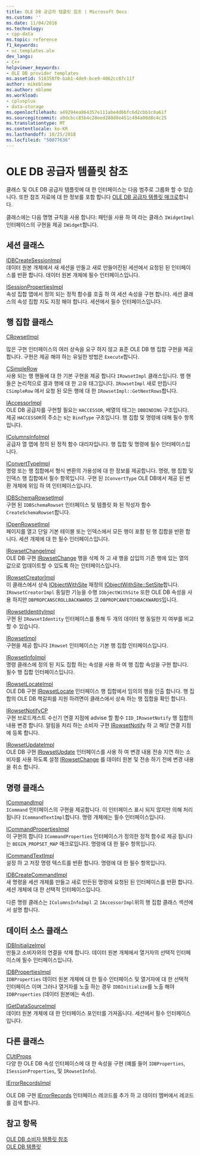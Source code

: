 ```yaml
---
title: OLE DB 공급자 템플릿 참조 | Microsoft Docs
ms.custom: ''
ms.date: 11/04/2016
ms.technology:
- cpp-data
ms.topic: reference
f1_keywords:
- vc.templates.ole
dev_langs:
- C++
helpviewer_keywords:
- OLE DB provider templates
ms.assetid: 518358f0-bab1-4de9-bce9-4062cc87c11f
author: mikeblome
ms.author: mblome
ms.workload:
- cplusplus
- data-storage
ms.openlocfilehash: a49294ea864357e111abe4d6bfc6d2cbb1c8a61f
ms.sourcegitcommit: a9dcbcc85b4c28eed280d8e451c494a00d8c4c25
ms.translationtype: MT
ms.contentlocale: ko-KR
ms.lasthandoff: 10/25/2018
ms.locfileid: "50077636"
---
```

# <a name="ole-db-provider-templates-reference"></a>OLE DB 공급자 템플릿 참조

클래스 및 OLE DB 공급자 템플릿에 대 한 인터페이스는 다음 범주로 그룹화 할 수 있습니다. 또한 참조 자료에 대 한 정보를 포함 합니다 [OLE DB 공급자 템플릿 매크로](../../data/oledb/macros-for-ole-db-provider-templates.md)합니다.

클래스에는 다음 명명 규칙을 사용 합니다: 패턴을 사용 하 여 라는 클래스 `IWidgetImpl` 인터페이스의 구현을 제공 `IWidget`합니다.

## <a name="session-classes"></a>세션 클래스

[IDBCreateSessionImpl](../../data/oledb/idbcreatesessionimpl-class.md)<br/>
데이터 원본 개체에서 새 세션을 만들고 새로 만들어진된 세션에서 요청된 된 인터페이스를 반환 합니다. 데이터 원본 개체에 필수 인터페이스입니다.

[ISessionPropertiesImpl](../../data/oledb/isessionpropertiesimpl-class.md)<br/>
속성 집합 맵에서 정의 되는 정적 함수를 호출 하 여 세션 속성을 구현 합니다. 세션 클래스의 속성 집합 지도 지정 해야 합니다. 세션에서 필수 인터페이스입니다.

## <a name="rowset-classes"></a>행 집합 클래스

[CRowsetImpl](../../data/oledb/crowsetimpl-class.md)

많은 구현 인터페이스의 여러 상속을 요구 하지 않고 표준 OLE DB 행 집합 구현을 제공 합니다. 구현은 제공 해야 하는 유일한 방법은 `Execute`합니다.

[CSimpleRow](../../data/oledb/csimplerow-class.md)<br/>
사용 되는 행 핸들에 대 한 기본 구현을 제공 합니다 `IRowsetImpl` 클래스입니다. 행 핸들은 논리적으로 결과 행에 대 한 고유 태그입니다. `IRowsetImpl` 새로 만듭니다 `CSimpleRow` 에서 요청 된 모든 행에 대 한 `IRowsetImpl::GetNextRows`합니다.

[IAccessorImpl](../../data/oledb/iaccessorimpl-class.md)<br/>
OLE DB 공급자를 구현할 필요는 `HACCESSOR`, 배열의 태그는 `DBBINDING` 구조입니다. 제공 `HACCESSOR`의 주소는 s는 `BindType` 구조입니다. 행 집합 및 명령에 대해 필수 항목입니다.

[IColumnsInfoImpl](../../data/oledb/icolumnsinfoimpl-class.md)<br/>
공급자 열 맵에 정의 된 정적 함수 대리자입니다. 행 집합 및 명령에 필수 인터페이스입니다.

[IConvertTypeImpl](../../data/oledb/iconverttypeimpl-class.md)<br/>
명령 또는 행 집합에서 형식 변환의 가용성에 대 한 정보를 제공합니다. 명령, 행 집합 및 인덱스 행 집합에서 필수 항목입니다. 구현 된 `IConvertType` OLE DB에서 제공 된 변환 개체에 위임 하 여 인터페이스입니다.

[IDBSchemaRowsetImpl](../../data/oledb/idbschemarowsetimpl-class.md)<br/>
구현 된 `IDBSchemaRowset` 인터페이스 및 템플릿 화 된 작성자 함수 `CreateSchemaRowset`합니다.

[IOpenRowsetImpl](../../data/oledb/iopenrowsetimpl-class.md)<br/>
페이지를 열고 단일 기본 테이블 또는 인덱스에서 모든 행이 포함 된 행 집합을 반환 합니다. 세션 개체에 대 한 필수 인터페이스입니다.

[IRowsetChangeImpl](../../data/oledb/irowsetchangeimpl-class.md)<br/>
OLE DB 구현 [IRowsetChange](/previous-versions/windows/desktop/ms715790) 행을 삭제 하 고 새 행을 삽입의 기존 행에 있는 열의 값으로 업데이트할 수 있도록 하는 인터페이스입니다.

[IRowsetCreatorImpl](../../data/oledb/irowsetcreatorimpl-class.md)<br/>
이 클래스에서 상속 [IObjectWithSite](/windows/desktop/api/ocidl/nn-ocidl-iobjectwithsite) 재정의 [IObjectWithSite::SetSite](/windows/desktop/api/ocidl/nf-ocidl-iobjectwithsite-setsite)합니다. `IRowsetCreatorImpl` 동일한 기능을 수행 `IObjectWithSite` 또한 OLE DB 속성을 사용 하지만 `DBPROPCANSCROLLBACKWARDS` 고 `DBPROPCANFETCHBACKWARDS`입니다.

[IRowsetIdentityImpl](../../data/oledb/irowsetidentityimpl-class.md)<br/>
구현 된 `IRowsetIdentity` 인터페이스를 통해 두 개의 데이터 행 동일한 지 여부를 비교할 수 있습니다.

[IRowsetImpl](../../data/oledb/irowsetimpl-class.md)<br/>
구현을 제공 합니다 `IRowset` 인터페이스는 기본 행 집합 인터페이스입니다.

[IRowsetInfoImpl](../../data/oledb/irowsetinfoimpl-class.md)<br/>
명령 클래스에 정의 된 지도 집합 하는 속성을 사용 하 여 행 집합 속성을 구현 합니다. 필수 행 집합 인터페이스입니다.

[IRowsetLocateImpl](../../data/oledb/irowsetlocateimpl-class.md)<br/>
OLE DB 구현 [IRowsetLocate](/previous-versions/windows/desktop/ms721190) 인터페이스 행 집합에서 임의의 행을 인출 합니다. 행 집합의 OLE DB 책갈피를 지원 하려면이 클래스에서 상속 하는 행 집합을 확인 합니다.

[IRowsetNotifyCP](../../data/oledb/irowsetnotifycp-class.md)<br/>
구현 브로드캐스트 수신기 연결 지점에 advise 할 함수 `IID_IRowsetNotify` 행 집합의 내용 변경 합니다. 알림을 처리 하는 소비자 구현 [IRowsetNotify](/previous-versions/windows/desktop/ms712959) 하 고 해당 연결 지점에 등록 합니다.

[IRowsetUpdateImpl](../../data/oledb/irowsetupdateimpl-class.md)<br/>
OLE DB 구현 [IRowsetUpdate](/previous-versions/windows/desktop/ms714401) 인터페이스를 사용 하 여 변경 내용 전송 지연 하는 소비자를 사용 하도록 설정 [IRowsetChange](/previous-versions/windows/desktop/ms715790) 를 데이터 원본 및 전송 하기 전에 변경 내용을 취소 합니다.

## <a name="command-classes"></a>명령 클래스

[ICommandImpl](../../data/oledb/icommandimpl-class.md)<br/>
`ICommand` 인터페이스의 구현을 제공합니다. 이 인터페이스 표시 되지 않지만 의해 처리 됩니다 `ICommandTextImpl`합니다. 명령 개체에는 필수 인터페이스입니다.

[ICommandPropertiesImpl](../../data/oledb/icommandpropertiesimpl-class.md)<br/>
이 구현의 합니다 `ICommandProperties` 인터페이스가 정의한 정적 함수로 제공 됩니다는 `BEGIN_PROPSET_MAP` 매크로입니다. 명령에 대 한 필수 항목입니다.

[ICommandTextImpl](../../data/oledb/icommandtextimpl-class.md)<br/>
설정 하 고 저장 명령 텍스트를 반환 합니다. 명령에 대 한 필수 항목입니다.

[IDBCreateCommandImpl](../../data/oledb/idbcreatecommandimpl-class.md)<br/>
새 명령을 세션 개체를 만들고 새로 만든된 명령에 요청된 된 인터페이스를 반환 합니다. 세션 개체에 대 한 선택적 인터페이스입니다.

다른 명령 클래스는 `IColumnsInfoImpl` 고 `IAccessorImpl`위의 행 집합 클래스 섹션에서 설명 합니다.

## <a name="data-source-classes"></a>데이터 소스 클래스

[IDBInitializeImpl](../../data/oledb/idbinitializeimpl-class.md)<br/>
만들고 소비자와의 연결을 삭제 합니다. 데이터 원본 개체에서 열거자의 선택적 인터페이스에 필수 인터페이스입니다.

[IDBPropertiesImpl](../../data/oledb/idbpropertiesimpl-class.md)<br/>
`IDBProperties` 데이터 원본 개체에 대 한 필수 인터페이스 및 열거자에 대 한 선택적 인터페이스 이며 그러나 열거자를 노출 하는 경우 `IDBInitialize`를 노출 해야 `IDBProperties` (데이터 원본에는 속성).

[IGetDataSourceImpl](../../data/oledb/igetdatasourceimpl-class.md)<br/>
데이터 원본 개체에 대 한 인터페이스 포인터를 가져옵니다. 세션에서 필수 인터페이스입니다.

## <a name="other-classes"></a>다른 클래스

[CUtlProps](../../data/oledb/cutlprops-class.md)<br/>
다양 한 OLE DB 속성 인터페이스에 대 한 속성을 구현 (예를 들어 `IDBProperties`, `ISessionProperties`, 및 `IRowsetInfo`).

[IErrorRecordsImpl](../../data/oledb/ierrorrecordsimpl-class.md)

OLE DB 구현 [IErrorRecords](/previous-versions/windows/desktop/ms718112) 인터페이스 레코드를 추가 하 고 데이터 멤버에서 레코드를 검색 합니다.

## <a name="see-also"></a>참고 항목

[OLE DB 소비자 템플릿 참조](../../data/oledb/ole-db-consumer-templates-reference.md)<br/>
[OLE DB 템플릿](../../data/oledb/ole-db-templates.md)